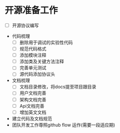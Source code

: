 # 开源准备工作

- [ ] 开源协议编写
* 代码梳理
  - [ ] 删除用于调试的实验性代码
  - [ ] 规范代码格式
  - [ ] 添加模块注释
  - [ ] 添加类及关键方法注释
  - [ ] 完善单元测试
  - [ ] 源代码添加协议头
* 文档梳理
  - [ ] 文档目录修改，将docs提至项目跟目录
  - [ ] 用户文档完善
  - [ ] 架构文档完善
  - [ ] Api文档完善
  - [ ] 增加英文文档
* 建立代码及文档规范
* 团队开发工作尊照github flow 运作(需要一段适应期)